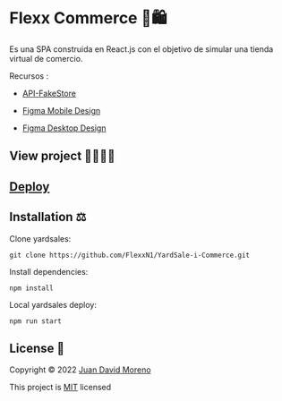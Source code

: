 # Flexx Commerce 🛒🛍

Es una SPA construida en React.js con el objetivo de simular una tienda virtual de comercio.

Recursos :

- [API-FakeStore](https://fakestoreapi.com/)

- [Figma Mobile Design](https://www.figma.com/proto/bcEVujIzJj5PNIWwF9pP2w/Platzi_YardSale?node-id=0%3A719&amp%3Bscaling=scale-down&amp%3Bpage-id=0%3A1&amp%3Bstarting-point-node-id=0%3A719)

- [Figma Desktop Design](https://www.figma.com/proto/bcEVujIzJj5PNIWwF9pP2w/Platzi_YardSale?node-id=5%3A2808[%E2%80%A6]ing=scale-down&amp;page-id=0%3A998&amp;starting-point-node-id=5%3A2808)

## View project 🚀🙋🏻‍♂️
## [Deploy](https://flexx-e-commerce.netlify.app/)

## Installation ⚖
Clone yardsales:
```
git clone https://github.com/FlexxN1/YardSale-i-Commerce.git
 ```

Install dependencies:
```
npm install
```

Local yardsales deploy:
```
npm run start
```

## License 🔐

Copyright © 2022 [Juan David Moreno](https://github.com/FlexxN1)

This project is [MIT](https://choosealicense.com/licenses/mit/) licensed
